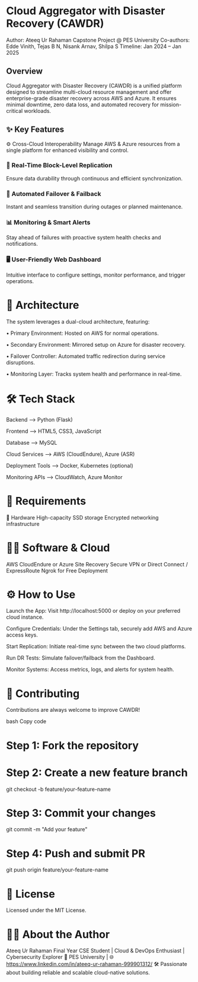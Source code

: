 # Cloud Aggregator with Disaster Recovery (CAWDR)
Author: Ateeq Ur Rahaman
Capstone Project @ PES University
Co-authors: Edde Vinith, Tejas B N, Nisank Arnav, Shilpa S
Timeline: Jan 2024 – Jan 2025

## Overview
Cloud Aggregator with Disaster Recovery (CAWDR) is a unified platform designed to streamline multi-cloud resource management and offer enterprise-grade disaster recovery across AWS and Azure. It ensures minimal downtime, zero data loss, and automated recovery for mission-critical workloads.

## ✨ Key Features
⚙️ Cross-Cloud Interoperability
Manage AWS & Azure resources from a single platform for enhanced visibility and control.

### 🔄 Real-Time Block-Level Replication
Ensure data durability through continuous and efficient synchronization.

### 🔁 Automated Failover & Failback
Instant and seamless transition during outages or planned maintenance.

### 📊 Monitoring & Smart Alerts
Stay ahead of failures with proactive system health checks and notifications.

### 🖥️ User-Friendly Web Dashboard
Intuitive interface to configure settings, monitor performance, and trigger operations.

# 🧠 Architecture

  The system leverages a dual-cloud architecture, featuring:

• Primary Environment: Hosted on AWS for normal operations.

• Secondary Environment: Mirrored setup on Azure for disaster recovery.

• Failover Controller: Automated traffic redirection during service disruptions.

• Monitoring Layer: Tracks system health and performance in real-time.

# 🛠️ Tech Stack


Backend	       -->     Python (Flask)

Frontend	    -->      HTML5, CSS3, JavaScript

Database      -->    	MySQL

Cloud Services   --> 	AWS (CloudEndure), Azure (ASR)

Deployment Tools  --> 	Docker, Kubernetes (optional)

Monitoring APIs	  -->  CloudWatch, Azure Monitor



# 💾 Requirements
🔧 Hardware
High-capacity SSD storage
Encrypted networking infrastructure


# 🧑‍💻 Software & Cloud
AWS CloudEndure or Azure Site Recovery
Secure VPN or Direct Connect / ExpressRoute
Ngrok for Free Deployment


# ⚙️ How to Use
Launch the App:
Visit http://localhost:5000 or deploy on your preferred cloud instance.

Configure Credentials:
Under the Settings tab, securely add AWS and Azure access keys.

Start Replication:
Initiate real-time sync between the two cloud platforms.

Run DR Tests:
Simulate failover/failback from the Dashboard.

Monitor Systems:
Access metrics, logs, and alerts for system health.

# 👥 Contributing
Contributions are always welcome to improve CAWDR!

bash
Copy code
# Step 1: Fork the repository
# Step 2: Create a new feature branch
git checkout -b feature/your-feature-name

# Step 3: Commit your changes
git commit -m "Add your feature"

# Step 4: Push and submit PR
git push origin feature/your-feature-name


# 🪪 License
Licensed under the MIT License.


# 🙋‍♂️ About the Author
Ateeq Ur Rahaman
Final Year CSE Student | Cloud & DevOps Enthusiast | Cybersecurity Explorer
📍 PES University | 🌐 https://www.linkedin.com/in/ateeq-ur-rahaman-999901312/
🛠️ Passionate about building reliable and scalable cloud-native solutions.





